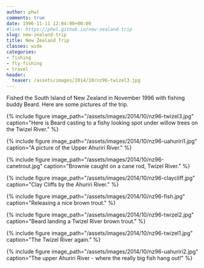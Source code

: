 ```yaml
---
author: phwl
comments: true
date: 1996-11-11 12:04:00+00:00
#link: https://phwl.github.io/new-zealand-trip
slug: new-zealand-trip
title: New Zealand Trip
classes: wide
categories:
- fishing
- fly-fishing
- travel
header:
  teaser: /assets/images/2014/10/nz96-twizel3.jpg
---
```


Fished the South Island of New Zealand in November 1996 with fishing buddy Beard. Here are some pictures of the trip.

{% include figure image_path="/assets/images/2014/10/nz96-twizel3.jpg" caption="Here is Beard casting to a fishy looking spot under willow trees on the Twizel River." %}

<!-- more -->

{% include figure image_path="/assets/images/2014/10/nz96-uahuriri1.jpg" caption="A picture of the Upper Ahuriri River." %}

{% include figure image_path="/assets/images/2014/10/nz96-canetrout.jpg" caption="Brownie caught on a cane rod, Twizel River." %}

{% include figure image_path="/assets/images/2014/10/nz96-claycliff.jpg" caption="Clay Cliffs by the Ahuriri River." %}

{% include figure image_path="/assets/images/2014/10/nz96-fish.jpg" caption="Releasing a nice brown trout." %}

{% include figure image_path="/assets/images/2014/10/nz96-twizel2.jpg" caption="Beard landing a Twizel River brown trout." %}

{% include figure image_path="/assets/images/2014/10/nz96-twizel1.jpg" caption="The Twizel River again." %}

{% include figure image_path="/assets/images/2014/10/nz96-uahuriri2.jpg" caption="The upper Ahuriri River - where the really big fish hang out!" %}

